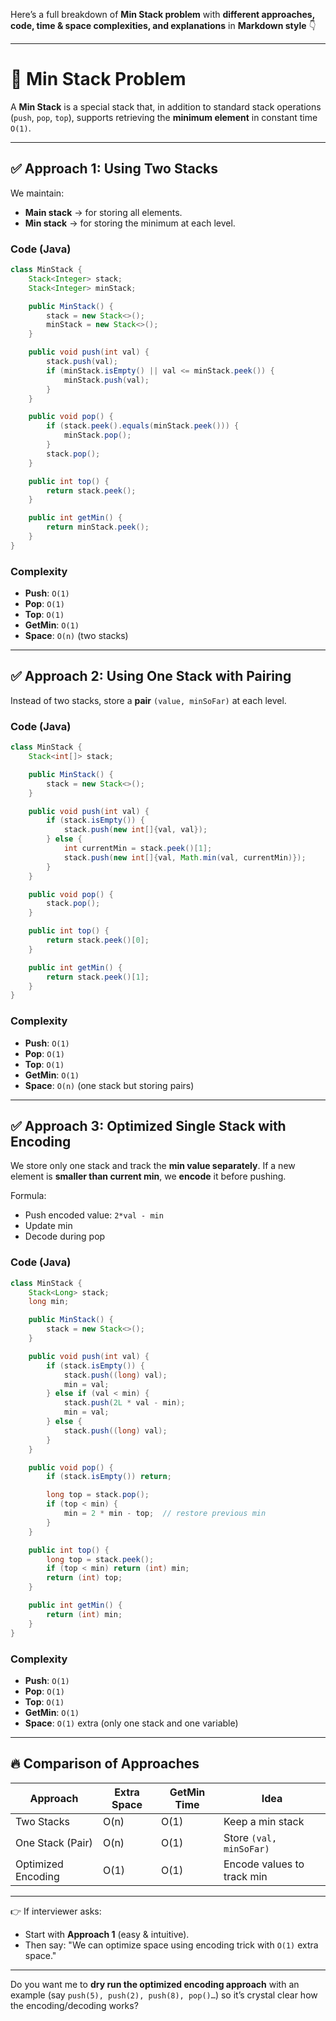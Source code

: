 Here’s a full breakdown of **Min Stack problem** with **different approaches, code, time & space complexities, and explanations** in **Markdown style** 👇

---

# 🥇 Min Stack Problem

A **Min Stack** is a special stack that, in addition to standard stack operations (`push`, `pop`, `top`), supports retrieving the **minimum element** in constant time `O(1)`.

---

## ✅ Approach 1: Using Two Stacks

We maintain:

* **Main stack** → for storing all elements.
* **Min stack** → for storing the minimum at each level.

### Code (Java)

```java
class MinStack {
    Stack<Integer> stack;
    Stack<Integer> minStack;

    public MinStack() {
        stack = new Stack<>();
        minStack = new Stack<>();
    }

    public void push(int val) {
        stack.push(val);
        if (minStack.isEmpty() || val <= minStack.peek()) {
            minStack.push(val);
        }
    }

    public void pop() {
        if (stack.peek().equals(minStack.peek())) {
            minStack.pop();
        }
        stack.pop();
    }

    public int top() {
        return stack.peek();
    }

    public int getMin() {
        return minStack.peek();
    }
}
```

### Complexity

* **Push**: `O(1)`
* **Pop**: `O(1)`
* **Top**: `O(1)`
* **GetMin**: `O(1)`
* **Space**: `O(n)` (two stacks)

---

## ✅ Approach 2: Using One Stack with Pairing

Instead of two stacks, store a **pair** `(value, minSoFar)` at each level.

### Code (Java)

```java
class MinStack {
    Stack<int[]> stack;

    public MinStack() {
        stack = new Stack<>();
    }

    public void push(int val) {
        if (stack.isEmpty()) {
            stack.push(new int[]{val, val});
        } else {
            int currentMin = stack.peek()[1];
            stack.push(new int[]{val, Math.min(val, currentMin)});
        }
    }

    public void pop() {
        stack.pop();
    }

    public int top() {
        return stack.peek()[0];
    }

    public int getMin() {
        return stack.peek()[1];
    }
}
```

### Complexity

* **Push**: `O(1)`
* **Pop**: `O(1)`
* **Top**: `O(1)`
* **GetMin**: `O(1)`
* **Space**: `O(n)` (one stack but storing pairs)

---

## ✅ Approach 3: Optimized Single Stack with Encoding

We store only one stack and track the **min value separately**.
If a new element is **smaller than current min**, we **encode** it before pushing.

Formula:

* Push encoded value: `2*val - min`
* Update min
* Decode during pop

### Code (Java)

```java
class MinStack {
    Stack<Long> stack;
    long min;

    public MinStack() {
        stack = new Stack<>();
    }

    public void push(int val) {
        if (stack.isEmpty()) {
            stack.push((long) val);
            min = val;
        } else if (val < min) {
            stack.push(2L * val - min);
            min = val;
        } else {
            stack.push((long) val);
        }
    }

    public void pop() {
        if (stack.isEmpty()) return;

        long top = stack.pop();
        if (top < min) {
            min = 2 * min - top;  // restore previous min
        }
    }

    public int top() {
        long top = stack.peek();
        if (top < min) return (int) min;
        return (int) top;
    }

    public int getMin() {
        return (int) min;
    }
}
```

### Complexity

* **Push**: `O(1)`
* **Pop**: `O(1)`
* **Top**: `O(1)`
* **GetMin**: `O(1)`
* **Space**: `O(1)` extra (only one stack and one variable)

---

## 🔥 Comparison of Approaches

| Approach           | Extra Space | GetMin Time | Idea                       |
| ------------------ | ----------- | ----------- | -------------------------- |
| Two Stacks         | O(n)        | O(1)        | Keep a min stack           |
| One Stack (Pair)   | O(n)        | O(1)        | Store `(val, minSoFar)`    |
| Optimized Encoding | O(1)        | O(1)        | Encode values to track min |

---

👉 If interviewer asks:

* Start with **Approach 1** (easy & intuitive).
* Then say: "We can optimize space using encoding trick with `O(1)` extra space."

---

Do you want me to **dry run the optimized encoding approach** with an example (say `push(5), push(2), push(8), pop()…`) so it’s crystal clear how the encoding/decoding works?
